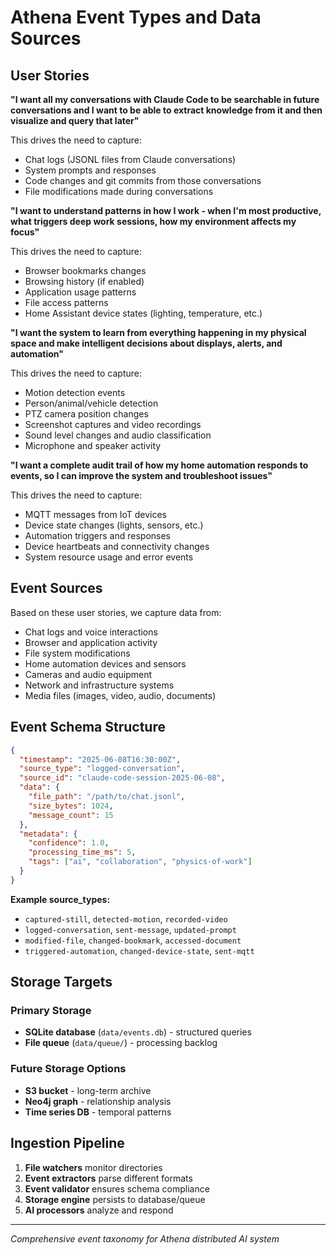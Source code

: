 # Athena Event Types and Data Sources

## User Stories

**"I want all my conversations with Claude Code to be searchable in future conversations and I want to be able to extract knowledge from it and then visualize and query that later"**

This drives the need to capture:
- Chat logs (JSONL files from Claude conversations)
- System prompts and responses
- Code changes and git commits from those conversations
- File modifications made during conversations

**"I want to understand patterns in how I work - when I'm most productive, what triggers deep work sessions, how my environment affects my focus"**

This drives the need to capture:
- Browser bookmarks changes
- Browsing history (if enabled)
- Application usage patterns
- File access patterns
- Home Assistant device states (lighting, temperature, etc.)

**"I want the system to learn from everything happening in my physical space and make intelligent decisions about displays, alerts, and automation"**

This drives the need to capture:
- Motion detection events
- Person/animal/vehicle detection
- PTZ camera position changes
- Screenshot captures and video recordings
- Sound level changes and audio classification
- Microphone and speaker activity

**"I want a complete audit trail of how my home automation responds to events, so I can improve the system and troubleshoot issues"**

This drives the need to capture:
- MQTT messages from IoT devices
- Device state changes (lights, sensors, etc.)
- Automation triggers and responses
- Device heartbeats and connectivity changes
- System resource usage and error events

## Event Sources

Based on these user stories, we capture data from:

- Chat logs and voice interactions
- Browser and application activity
- File system modifications
- Home automation devices and sensors  
- Cameras and audio equipment
- Network and infrastructure systems
- Media files (images, video, audio, documents)

## Event Schema Structure

```json
{
  "timestamp": "2025-06-08T16:30:00Z",
  "source_type": "logged-conversation",
  "source_id": "claude-code-session-2025-06-08",
  "data": {
    "file_path": "/path/to/chat.jsonl",
    "size_bytes": 1024,
    "message_count": 15
  },
  "metadata": {
    "confidence": 1.0,
    "processing_time_ms": 5,
    "tags": ["ai", "collaboration", "physics-of-work"]
  }
}
```

**Example source_types:**
- `captured-still`, `detected-motion`, `recorded-video`
- `logged-conversation`, `sent-message`, `updated-prompt`
- `modified-file`, `changed-bookmark`, `accessed-document`
- `triggered-automation`, `changed-device-state`, `sent-mqtt`

## Storage Targets

### Primary Storage
- **SQLite database** (`data/events.db`) - structured queries
- **File queue** (`data/queue/`) - processing backlog

### Future Storage Options
- **S3 bucket** - long-term archive
- **Neo4j graph** - relationship analysis
- **Time series DB** - temporal patterns

## Ingestion Pipeline

1. **File watchers** monitor directories
2. **Event extractors** parse different formats
3. **Event validator** ensures schema compliance
4. **Storage engine** persists to database/queue
5. **AI processors** analyze and respond

---
*Comprehensive event taxonomy for Athena distributed AI system*